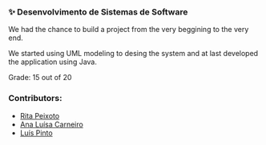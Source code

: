 ### :sparkles: Desenvolvimento de Sistemas de Software

We had the chance to build a project from the very beggining to the very end. 

We started using UML modeling to desing the system and at last developed the application using Java.

Grade: 15 out of 20

### Contributors:
- [Rita Peixoto](https://github.com/rita-peixoto)
- [Ana Luísa Carneiro](https://github.com/Analucar)
- [Luís Pinto](https://github.com/L-Pinto)
